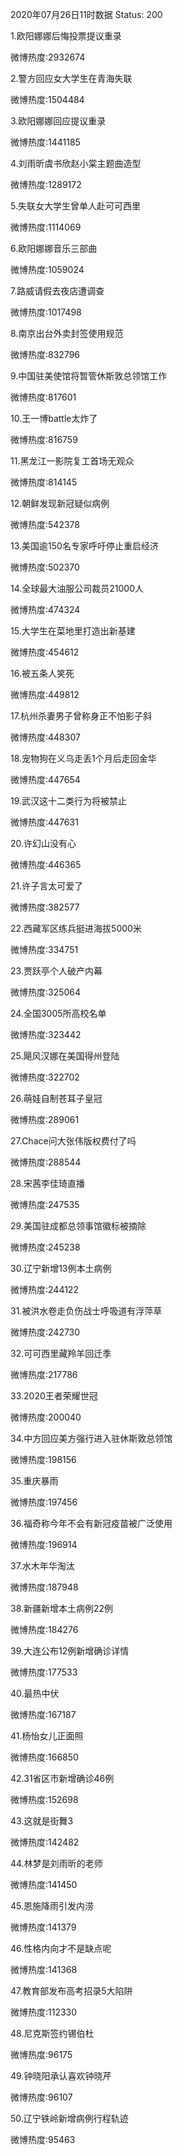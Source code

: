 2020年07月26日11时数据
Status: 200

1.欧阳娜娜后悔投票提议重录

微博热度:2932674

2.警方回应女大学生在青海失联

微博热度:1504484

3.欧阳娜娜回应提议重录

微博热度:1441185

4.刘雨昕虞书欣赵小棠主题曲造型

微博热度:1289172

5.失联女大学生曾单人赴可可西里

微博热度:1114069

6.欧阳娜娜音乐三部曲

微博热度:1059024

7.路威请假去夜店遭调查

微博热度:1017498

8.南京出台外卖封签使用规范

微博热度:832796

9.中国驻美使馆将暂管休斯敦总领馆工作

微博热度:817601

10.王一博battle太炸了

微博热度:816759

11.黑龙江一影院复工首场无观众

微博热度:814145

12.朝鲜发现新冠疑似病例

微博热度:542378

13.美国逾150名专家呼吁停止重启经济

微博热度:502370

14.全球最大油服公司裁员21000人

微博热度:474324

15.大学生在菜地里打造出新基建

微博热度:454612

16.被五条人笑死

微博热度:449812

17.杭州杀妻男子曾称身正不怕影子斜

微博热度:448307

18.宠物狗在义乌走丢1个月后走回金华

微博热度:447654

19.武汉这十二类行为将被禁止

微博热度:447631

20.许幻山没有心

微博热度:446365

21.许子言太可爱了

微博热度:382577

22.西藏军区练兵挺进海拔5000米

微博热度:334751

23.贾跃亭个人破产内幕

微博热度:325064

24.全国3005所高校名单

微博热度:323442

25.飓风汉娜在美国得州登陆

微博热度:322702

26.萌娃自制苍耳子皇冠

微博热度:289061

27.Chace问大张伟版权费付了吗

微博热度:288544

28.宋茜李佳琦直播

微博热度:247535

29.美国驻成都总领事馆徽标被摘除

微博热度:245238

30.辽宁新增13例本土病例

微博热度:244122

31.被洪水卷走负伤战士呼吸道有浮萍草

微博热度:242730

32.可可西里藏羚羊回迁季

微博热度:217786

33.2020王者荣耀世冠

微博热度:200040

34.中方回应美方强行进入驻休斯敦总领馆

微博热度:198156

35.重庆暴雨

微博热度:197456

36.福奇称今年不会有新冠疫苗被广泛使用

微博热度:196914

37.水木年华淘汰

微博热度:187948

38.新疆新增本土病例22例

微博热度:184276

39.大连公布12例新增确诊详情

微博热度:177533

40.最热中伏

微博热度:167187

41.杨怡女儿正面照

微博热度:166850

42.31省区市新增确诊46例

微博热度:152698

43.这就是街舞3

微博热度:142482

44.林梦是刘雨昕的老师

微博热度:141450

45.恩施降雨引发内涝

微博热度:141379

46.性格内向才不是缺点呢

微博热度:141368

47.教育部发布高考招录5大陷阱

微博热度:112330

48.尼克斯签约锡伯杜

微博热度:96175

49.钟晓阳承认喜欢钟晓芹

微博热度:96107

50.辽宁铁岭新增病例行程轨迹

微博热度:95463

